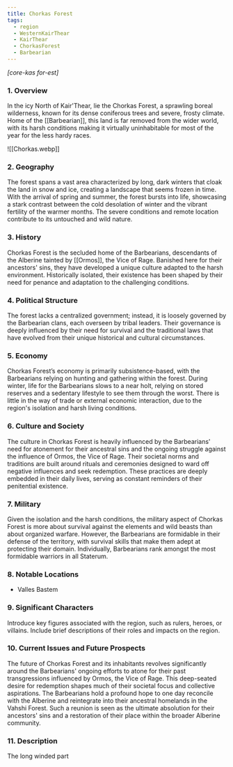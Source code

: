 ```yaml
---
title: Chorkas Forest
tags:
  - region
  - WesternKairThear
  - KairThear
  - ChorkasForest
  - Barbearian
---
```

*[core-kas for-est]*
### 1. **Overview**

In the icy North of Kair'Thear, lie the Chorkas Forest, a sprawling boreal wilderness, known for its dense coniferous trees and severe, frosty climate. Home of the [[Barbearian]], this land is far removed from the wider world, with its harsh conditions making it virtually uninhabitable for most of the year for the less hardy races. 

![[Chorkas.webp]]

### 2. **Geography**

The forest spans a vast area characterized by long, dark winters that cloak the land in snow and ice, creating a landscape that seems frozen in time. With the arrival of spring and summer, the forest bursts into life, showcasing a stark contrast between the cold desolation of winter and the vibrant fertility of the warmer months. The severe conditions and remote location contribute to its untouched and wild nature.

### 3. **History**

Chorkas Forest is the secluded home of the Barbearians, descendants of the Alberine tainted by [[Ormos]], the Vice of Rage. Banished here for their ancestors' sins, they have developed a unique culture adapted to the harsh environment. Historically isolated, their existence has been shaped by their need for penance and adaptation to the challenging conditions.

### 4. **Political Structure**

The forest lacks a centralized government; instead, it is loosely governed by the Barbearian clans, each overseen by tribal leaders. Their governance is deeply influenced by their need for survival and the traditional laws that have evolved from their unique historical and cultural circumstances.

### 5. **Economy**

Chorkas Forest’s economy is primarily subsistence-based, with the Barbearians relying on hunting and gathering within the forest. During winter, life for the Barbearians slows to a near holt, relying on stored reserves and a sedentary lifestyle to see them through the worst. There is little in the way of trade or external economic interaction, due to the region's isolation and harsh living conditions.

### 6. **Culture and Society**

The culture in Chorkas Forest is heavily influenced by the Barbearians' need for atonement for their ancestral sins and the ongoing struggle against the influence of Ormos, the Vice of Rage. Their societal norms and traditions are built around rituals and ceremonies designed to ward off negative influences and seek redemption. These practices are deeply embedded in their daily lives, serving as constant reminders of their penitential existence.

### 7. **Military**

Given the isolation and the harsh conditions, the military aspect of Chorkas Forest is more about survival against the elements and wild beasts than about organized warfare. However, the Barbearians are formidable in their defense of the territory, with survival skills that make them adept at protecting their domain. Individually, Barbearians rank amongst the most formidable warriors in all Staterum. 

### 8. **Notable Locations**

- Valles Bastem

### 9. **Significant Characters**

Introduce key figures associated with the region, such as rulers, heroes, or villains. Include brief descriptions of their roles and impacts on the region.

### 10. **Current Issues and Future Prospects**

The future of Chorkas Forest and its inhabitants revolves significantly around the Barbearians' ongoing efforts to atone for their past transgressions influenced by Ormos, the Vice of Rage. This deep-seated desire for redemption shapes much of their societal focus and collective aspirations. The Barbearians hold a profound hope to one day reconcile with the Alberine and reintegrate into their ancestral homelands in the Vahshi Forest. Such a reunion is seen as the ultimate absolution for their ancestors' sins and a restoration of their place within the broader Alberine community.

### 11. **Description**

The long winded part
